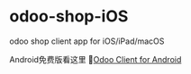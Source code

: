 # odoo-shop-iOS
odoo shop client app for iOS/iPad/macOS

Android免费版看这里 🌟[Odoo Client for Android](https://github.com/glovebx/moco-odoo-client)
